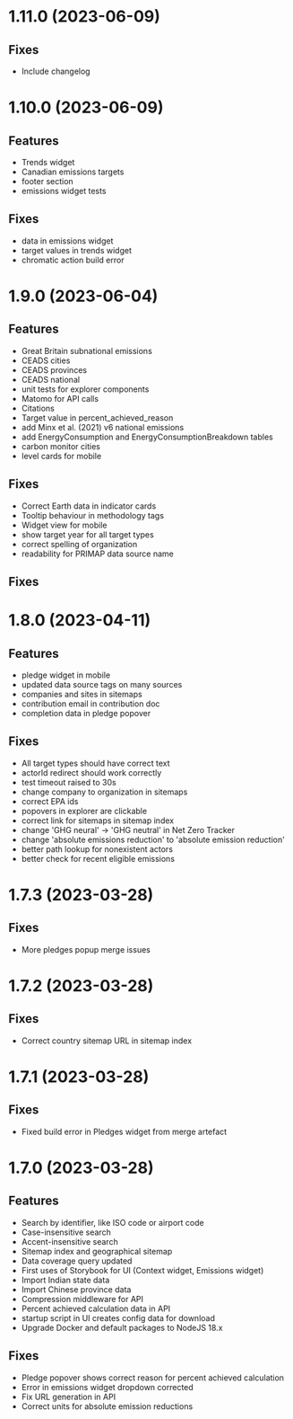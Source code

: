 # 1.11.0 (2023-06-09)
## Fixes
- Include changelog

# 1.10.0 (2023-06-09)
## Features
- Trends widget
- Canadian emissions targets
- footer section
- emissions widget tests
## Fixes
- data in emissions widget
- target values in trends widget
- chromatic action build error

# 1.9.0 (2023-06-04)
## Features
- Great Britain subnational emissions
- CEADS cities
- CEADS provinces
- CEADS national
- unit tests for explorer components
- Matomo for API calls
- Citations
- Target value in percent_achieved_reason
- add Minx et al. (2021) v6 national emissions
- add EnergyConsumption and EnergyConsumptionBreakdown tables
- carbon monitor cities
- level cards for mobile
## Fixes
- Correct Earth data in indicator cards
- Tooltip behaviour in methodology tags
- Widget view for mobile
- show target year for all target types
- correct spelling of organization
- readability for PRIMAP data source name

## Fixes

# 1.8.0 (2023-04-11)
## Features
- pledge widget in mobile
- updated data source tags on many sources
- companies and sites in sitemaps
- contribution email in contribution doc
- completion data in pledge popover
## Fixes
- All target types should have correct text
- actorId redirect should work correctly
- test timeout raised to 30s
- change company to organization in sitemaps
- correct EPA ids
- popovers in explorer are clickable
- correct link for sitemaps in sitemap index
- change 'GHG neural' -> 'GHG neutral' in Net Zero Tracker
- change 'absolute emissions reduction' to 'absolute emission reduction'
- better path lookup for nonexistent actors
- better check for recent eligible emissions

# 1.7.3 (2023-03-28)
## Fixes
- More pledges popup merge issues

# 1.7.2 (2023-03-28)
## Fixes
- Correct country sitemap URL in sitemap index

# 1.7.1 (2023-03-28)
## Fixes
- Fixed build error in Pledges widget from merge artefact

# 1.7.0 (2023-03-28)
## Features
- Search by identifier, like ISO code or airport code
- Case-insensitive search
- Accent-insensitive search
- Sitemap index and geographical sitemap
- Data coverage query updated
- First uses of Storybook for UI (Context widget, Emissions widget)
- Import Indian state data
- Import Chinese province data
- Compression middleware for API
- Percent achieved calculation data in API
- startup script in UI creates config data for download
- Upgrade Docker and default packages to NodeJS 18.x
## Fixes
- Pledge popover shows correct reason for percent achieved calculation
- Error in emissions widget dropdown corrected
- Fix URL generation in API
- Correct units for absolute emission reductions
